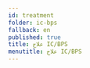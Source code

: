 ```yaml
---
id: treatment
folder: ic-bps
fallback: en
published: true
title: علاج IC/BPS
menutitle: علاج IC/BPS
---
```

